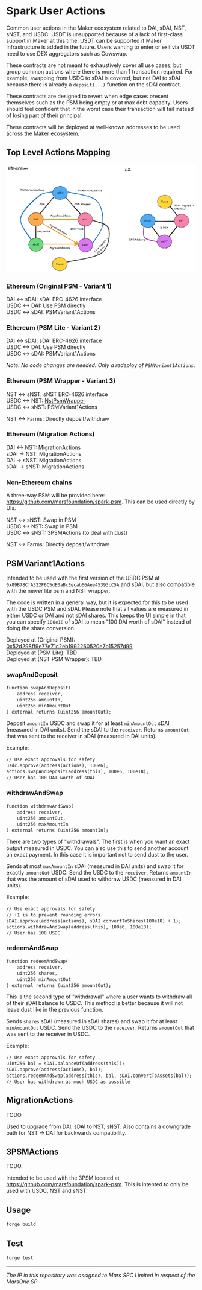 # Spark User Actions

<!-- ![Foundry CI](https://github.com/{org}/{repo}/actions/workflows/ci.yml/badge.svg)
[![Foundry][foundry-badge]][foundry]
[![License: AGPL v3](https://img.shields.io/badge/License-AGPL%20v3-blue.svg)](https://github.com/{org}/{repo}/blob/master/LICENSE) -->

[foundry]: https://getfoundry.sh/
[foundry-badge]: https://img.shields.io/badge/Built%20with-Foundry-FFDB1C.svg

Common user actions in the Maker ecosystem related to DAI, sDAI, NST, sNST, and USDC. USDT is unsupported because of a lack of first-class support in Maker at this time. USDT can be supported if Maker infrastructure is added in the future. Users wanting to enter or exit via USDT need to use DEX aggregators such as Cowswap.

These contracts are not meant to exhaustively cover all use cases, but group common actions where there is more than 1 transaction required. For example, swapping from USDC to sDAI is covered, but not DAI to sDAI because there is already a `deposit(...)` function on the sDAI contract. 

These contracts are designed to revert when edge cases present themselves such as the PSM being empty or at max debt capacity. Users should feel confident that in the worst case their transaction will fail instead of losing part of their principal.

These contracts will be deployed at well-known addresses to be used across the Maker ecosystem.

## Top Level Actions Mapping

![Actions Mapping](./.assets/user-actions-overview.png)

### Ethereum (Original PSM - Variant 1)

DAI <-> sDAI: sDAI ERC-4626 interface  
USDC <-> DAI: Use PSM directly  
USDC <-> sDAI: PSMVariant1Actions  

### Ethereum (PSM Lite - Variant 2)

DAI <-> sDAI: sDAI ERC-4626 interface  
USDC <-> DAI: Use PSM directly  
USDC <-> sDAI: PSMVariant1Actions  

*Note: No code changes are needed. Only a redeploy of `PSMVariant1Actions`.*

### Ethereum (PSM Wrapper - Variant 3)

NST <-> sNST: sNST ERC-4626 interface  
USDC <-> NST: [NstPsmWrapper](https://github.com/makerdao/nst-wrappers/blob/dev/src/NstPsmWrapper.sol)  
USDC <-> sNST: PSMVariant1Actions  
  
NST <-> Farms: Directly deposit/withdraw  

### Ethereum (Migration Actions)

DAI <-> NST: MigrationActions  
sDAI -> NST: MigrationActions  
DAI -> sNST: MigrationActions  
sDAI -> sNST: MigrationActions  

### Non-Ethereum chains

A three-way PSM will be provided here: https://github.com/marsfoundation/spark-psm. This can be used directly by UIs.

NST <-> sNST: Swap in PSM  
USDC <-> NST: Swap in PSM  
USDC <-> sNST: 3PSMActions (to deal with dust)  
  
NST <-> Farms: Directly deposit/withdraw  

## PSMVariant1Actions

Intended to be used with the first version of the USDC PSM at `0x89B78CfA322F6C5dE0aBcEecab66Aee45393cC5A` and sDAI, but also compatible with the newer lite psm and NST wrapper.

The code is written in a general way, but it is expected for this to be used with the USDC PSM and sDAI. Please note that all values are measured in either USDC or DAI and not sDAI shares. This keeps the UI simple in that you can specify `100e18` of sDAI to mean "100 DAI worth of sDAI" instead of doing the share conversion.

Deployed at (Original PSM): [0x52d298ff9e77e71c2eb1992260520e7b15257d99](https://etherscan.io/address/0x52d298ff9e77e71c2eb1992260520e7b15257d99)  
Deployed at (PSM Lite): TBD  
Deployed at (NST PSM Wrapper): TBD  

### swapAndDeposit

```
function swapAndDeposit(
    address receiver,
    uint256 amountIn,
    uint256 minAmountOut
) external returns (uint256 amountOut);
```

Deposit `amountIn` USDC and swap it for at least `minAmountOut` sDAI (measured in DAI units). Send the sDAI to the `receiver`. Returns `amountOut` that was sent to the receiver in sDAI (measured in DAI units).

Example:

```
// Use exact approvals for safety
usdc.approve(address(actions), 100e6);
actions.swapAndDeposit(address(this), 100e6, 100e18);
// User has 100 DAI worth of sDAI
```

### withdrawAndSwap

```
function withdrawAndSwap(
    address receiver,
    uint256 amountOut,
    uint256 maxAmountIn
) external returns (uint256 amountIn);
```

There are two types of "withdrawals". The first is when you want an exact output measured in USDC. You can also use this to send another account an exact payment. In this case it is important not to send dust to the user.

Sends at most `maxAmountIn` sDAI (measured in DAI units) and swap it for exactly `amountOut` USDC. Send the USDC to the `receiver`. Returns `amountIn` that was the amount of sDAI used to withdraw USDC (measured in DAI units).

Example:

```
// Use exact approvals for safety
// +1 is to prevent rounding errors
sDAI.approve(address(actions), sDAI.convertToShares(100e18) + 1);
actions.withdrawAndSwap(address(this), 100e6, 100e18);
// User has 100 USDC
```

### redeemAndSwap

```
function redeemAndSwap(
    address receiver,
    uint256 shares,
    uint256 minAmountOut
) external returns (uint256 amountOut);
```

This is the second type of "withdrawal" where a user wants to withdraw all of their sDAI balance to USDC. This method is better because it will not leave dust like in the previous function.

Sends `shares` sDAI (measured in sDAI shares) and swap it for at least `minAmountOut` USDC. Send the USDC to the `receiver`. Returns `amountOut` that was sent to the receiver in USDC.

Example:

```
// Use exact approvals for safety
uint256 bal = sDAI.balanceOf(address(this));
sDAI.approve(address(actions), bal);
actions.redeemAndSwap(address(this), bal, sDAI.convertToAssets(bal));
// User has withdrawn as much USDC as possible
```

## MigrationActions

TODO.

Used to upgrade from DAI, sDAI to NST, sNST. Also contains a downgrade path for NST -> DAI for backwards compatibility.

## 3PSMActions

TODO.

Intended to be used with the 3PSM located at https://github.com/marsfoundation/spark-psm. This is intented to only be used with USDC, NST and sNST.

## Usage

```bash
forge build
```

## Test

```bash
forge test
```

***
*The IP in this repository was assigned to Mars SPC Limited in respect of the MarsOne SP*
